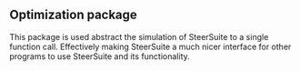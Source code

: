 
## Optimization package

This package is used abstract the simulation of SteerSuite to a single function call. Effectively making SteerSuite a much nicer interface for other programs to use SteerSuite and its functionality.


